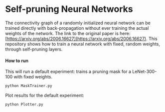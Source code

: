 # Self-pruning Neural Networks

The connectivity graph of a randomly initialized neural network can be trained directly 
with back-propagation without ever training the actual weights of the network. The link to the
original paper is here: [https://arxiv.org/abs/2006.16627](https://arxiv.org/abs/2006.16627). 
This repository shows how to train a neural network with fixed, random weights, through 
self-pruning layers.

#### How to run
This will run a default experiment: trains a pruning mask for a LeNet-300-100 with fixed weights.
```markdown
python MaskTrainer.py
```

Plot results for the default experiment:
```markdown
python Plotter.py
``` 


